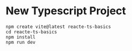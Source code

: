 # New Typescript Project
    npm create vite@latest reacte-ts-basics
    cd reacte-ts-basics
    npm install
    npm run dev
